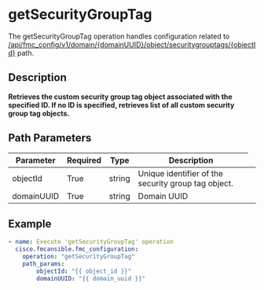 # getSecurityGroupTag

The getSecurityGroupTag operation handles configuration related to [/api/fmc_config/v1/domain/{domainUUID}/object/securitygrouptags/{objectId}](/paths//api/fmc_config/v1/domain/{domain_uuid}/object/securitygrouptags/{object_id}.md) path.&nbsp;
## Description
**Retrieves the custom security group tag object associated with the specified ID. If no ID is specified, retrieves list of all custom security group tag objects.**

## Path Parameters
| Parameter | Required | Type | Description |
| --------- | -------- | ---- | ----------- |
| objectId | True | string <td colspan=3> Unique identifier of the security group tag object. |
| domainUUID | True | string <td colspan=3> Domain UUID |

## Example
```yaml
- name: Execute 'getSecurityGroupTag' operation
  cisco.fmcansible.fmc_configuration:
    operation: "getSecurityGroupTag"
    path_params:
        objectId: "{{ object_id }}"
        domainUUID: "{{ domain_uuid }}"

```